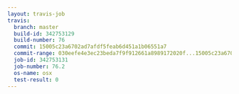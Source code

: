 ```yaml
---
layout: travis-job
travis:
  branch: master
  build-id: 342753129
  build-number: 76
  commit: 15005c23a6702ad7afdf5feab6d451a1b06551a7
  commit-range: 030eefe4e3ec23beda7f9f912661a8989172020f...15005c23a6702ad7afdf5feab6d451a1b06551a7
  job-id: 342753131
  job-number: 76.2
  os-name: osx
  test-result: 0
---
```

